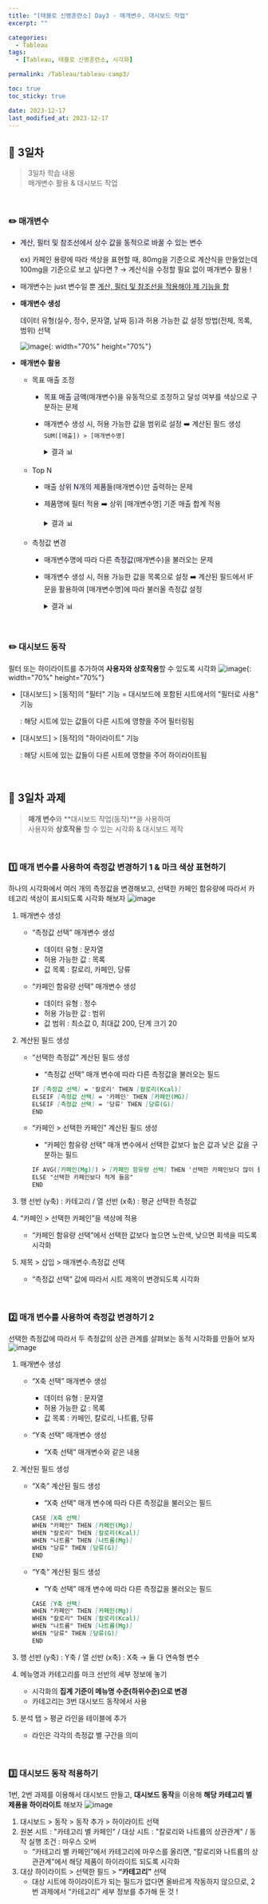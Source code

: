 ```yaml
---
title: "[태블로 신병훈련소] Day3 - 매개변수, 대시보드 작업"
excerpt: ""

categories:
  - Tableau
tags:
  - [Tableau, 태블로 신병훈련소, 시각화]

permalink: /Tableau/tableau-camp3/

toc: true
toc_sticky: true

date: 2023-12-17
last_modified_at: 2023-12-17
---
```


## 🏁 3일차

> 3일차 학습 내용\
매개변수 활용 & 대시보드 작업

<br>

### ✏️ 매개변수

- <span style="background-color:#f5f0ff">계산, 필터 및 참조선에서 상수 값을 동적으로 바꿀 수 있는 변수</span>
    
    ex) 카페인 용량에 따라 색상을 표현할 때, 80mg을 기준으로 계산식을 만들었는데 100mg을 기준으로 보고 싶다면 ? 
    → 계산식을 수정할 필요 없이 매개변수 활용 !

  
- 매개변수는 just 변수일 뿐 <span style="text-decoration: underline;">계산, 필터 및 참조선을 적용해야 제 기능을 함</span>
    

- **매개변수 생성**
    
    데이터 유형(실수, 정수, 문자열, 날짜 등)과 허용 가능한 값 설정 방법(전체, 목록, 범위) 선택

    ![image](https://github.com/wonness/wonness.github.io/assets/141399098/1949ca35-456a-47a9-88c4-f9626fb37023){: width="70%" height="70%"}


- **매개변수 활용**
    - 목표 매출 조정
        - <span style="background-color:#f5f0ff">목표 매출 금액</span>(매개변수)을 유동적으로 조정하고 달성 여부를 색상으로 구분하는 문제
        - 매개변수 생성 시, 허용 가능한 값을 범위로 설정 ➡️ 계산된 필드 생성 `SUM([매출]) > [매개변수명]`
          <details>
          <summary>결과 📊</summary>
          <div markdown="1">

          ![image](https://github.com/wonness/wonness.github.io/assets/141399098/ea6fe299-67e1-4f03-9020-433707b410bd)

          </div>
          </details>
            
    - Top N
        - 매출 <span style="background-color:#f5f0ff">상위 N개의 제품들</span>(매개변수)만 출력하는 문제
        - 제품명에 필터 적용 ➡️ 상위 [매개변수명] 기준 매출 합계 적용
          <details>
          <summary>결과 📊</summary>
          <div markdown="1">

          ![image](https://github.com/wonness/wonness.github.io/assets/141399098/28f7949c-f022-4ba0-befc-d8702ee69fa7)


          </div>
          </details>
            
    - 측정값 변경
        - 매개변수명에 따라 다른 <span style="background-color:#f5f0ff">측정값</span>(매개변수)을 불러오는 문제
        - 매개변수 생성 시, 허용 가능한 값을 목록으로 설정 ➡️ 계산된 필드에서 IF문을 활용하여 [매개변수명]에 따라 불러올 측정값 설정
          <details>
          <summary>결과 📊</summary>
          <div markdown="1">

          ![image](https://github.com/wonness/wonness.github.io/assets/141399098/b53b7bd4-012b-44b4-bb95-7be78df1aa13)



          </div>
          </details>

<br>

### ✏️ 대시보드 동작

필터 또는 하이라이트를 추가하여 **사용자와 상호작용**할 수 있도록 시각화
![image](https://github.com/wonness/wonness.github.io/assets/141399098/e88ba83a-33b5-4942-9126-d12482c00514){: width="70%" height="70%"}

- [대시보드] > [동작]의 "필터" 기능 = 대시보드에 포함된 시트에서의 "필터로 사용" 기능
    
    : 해당 시트에 있는 값들이 다른 시트에 영향을 주어 필터링됨
    
- [대시보드] > [동작]의 "하이라이트” 기능
    
    : 해당 시트에 있는 값들이 다른 시트에 영향을 주어 하이라이트됨
  
<br>

## 🏁 3일차 과제

> **매개 변수**와 **대시보드 작업(동작)**을 사용하여\
> 사용자와 **상호작용** 할 수 있는 시각화 & 대시보드 제작

<br>

### 1️⃣ **매개 변수를 사용하여 측정값 변경하기 1 & 마크 색상 표현하기**

하나의 시각화에서 여러 개의 측정값을 변경해보고, 선택한 카페인 함유량에 따라서 카테고리 색상이 표시되도록 시각화 해보자
![image](https://github.com/wonness/wonness.github.io/assets/141399098/444e796c-9cfe-44fb-a3ba-c30802ad3eff)

1. 매개변수 생성
    - “측정값 선택” 매개변수 생성
        - 데이터 유형 : 문자열
        - 허용 가능한 값 : 목록
        - 값 목록 : 칼로리, 카페인, 당류
   
    - “카페인 함유량 선택” 매개변수 생성
        - 데이터 유형 : 정수
        - 허용 가능한 값 : 범위
        - 값 범위 : 최소값 0, 최대값 200, 단계 크기 20

2. 계산된 필드 생성
    - “선택한 측정값” 계산된 필드 생성
        - “측정값 선택” 매개 변수에 따라 다른 측정값을 불러오는 필드
    
        ```markdown
        IF [측정값 선택] = '칼로리' THEN [칼로리(Kcal)] 
        ELSEIF [측정값 선택] = '카페인' THEN [카페인(MG)]
        ELSEIF [측정값 선택] = '당류' THEN [당류(G)]
        END
        ```
  
    - “카페인 > 선택한 카페인” 계산된 필드 생성
        - “카페인 함유량 선택” 매개 변수에서 선택한 값보다 높은 값과 낮은 값을 구분하는 필드
    
        ```markdown
        IF AVG([카페인(Mg)]) > [카페인 함유량 선택] THEN '선택한 카페인보다 많이 들음'
        ELSE "선택한 카페인보다 적게 들음"
        END
        ```
    
3. 행 선반 (y축) : 카테고리 / 열 선반 (x축) : 평균 선택한 측정값

4. “카페인 > 선택한 카페인”을 색상에 적용
    - “카페인 함유량 선택”에서 선택한 값보다 높으면 노란색, 낮으면 회색을 띠도록 시각화

5. 제목 > 삽입 > 매개변수.측정값 선택
    - “측정값 선택“ 값에 따라서 시트 제목이 변경되도록 시각화

<br>

### 2️⃣ **매개 변수를 사용하여 측정값 변경하기 2**

선택한 측정값에 따라서 두 측정값의 상관 관계를 살펴보는 동적 시각화를 만들어 보자
![image](https://github.com/wonness/wonness.github.io/assets/141399098/4c257082-579d-40b4-9f7e-0b50ed8e920a)

1. 매개변수 생성
    - “X축 선택” 매개변수 생성
        - 데이터 유형 : 문자열
        - 허용 가능한 값 : 목록
        - 값 목록 : 카페인, 칼로리, 나트륨, 당류
     
    - “Y축 선택” 매개변수 생성
        - “X축 선택” 매개변수와 같은 내용
      
2. 계산된 필드 생성
    - “X축” 계산된 필드 생성
        - “X축 선택” 매개 변수에 따라 다른 측정값을 불러오는 필드
    
        ```markdown
        CASE [X축 선택]
        WHEN "카페인" THEN [카페인(Mg)]
        WHEN "칼로리" THEN [칼로리(Kcal)]
        WHEN "나트륨" THEN [나트륨(Mg)]
        WHEN "당류" THEN [당류(G)]
        END
        ```
    
    - “Y축” 계산된 필드 생성
        - “Y축 선택” 매개 변수에 따라 다른 측정값을 불러오는 필드
    
        ```markdown
        CASE [Y축 선택]
        WHEN "카페인" THEN [카페인(Mg)]
        WHEN "칼로리" THEN [칼로리(Kcal)]
        WHEN "나트륨" THEN [나트륨(Mg)]
        WHEN "당류" THEN [당류(G)]
        END
        ```
    
3. 행 선반 (y축) : Y축 / 열 선반 (x축) : X축 → 둘 다 연속형 변수
4. 메뉴명과 카테고리를 마크 선반의 세부 정보에 놓기
    - 시각화의 **집계 기준이 메뉴명 수준(하위수준)으로 변경**
    - 카테고리는 3번 대시보드 동작에서 사용
5. 분석 탭 > 평균 라인을 테이블에 추가
    - 라인은 각각의 측정값 별 구간을 의미

<br>

### 3️⃣ 대시보드 동작 적용하기

1번, 2번 과제를 이용해서 대시보드 만들고, **대시보드 동작**을 이용해 **해당 카테고리 별 제품을 하이라이트** 해보자
![image](https://github.com/wonness/wonness.github.io/assets/141399098/ff2bb6b8-a26b-48b6-8186-7a6f7dcaf307)

1. 대시보드 > 동작 > 동작 추가 > 하이라이트 선택
2. 원본 시트 : "카테고리 별 카페인" / 대상 시트 : "칼로리와 나트륨의 상관관계" / 동작 실행 조건 : 마우스 오버
    - “카테고리 별 카페인”에서 카테고리에 마우스를 올리면, “칼로리와 나트륨의 상관관계”에서 해당 제품이 하이라이트 되도록 시각화
3. 대상 하이라이트 > 선택한 필드 > **“카테고리”** 선택
    - 대상 시트에 하이라이트가 되는 필드가 없다면 올바르게 작동하지 않으므로, 2번 과제에서 “카테고리” 세부 정보를 추가해 둔 것 !

<br>
